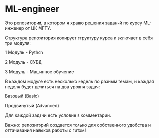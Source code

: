 # ML-engineer
Это репозиторий, в котором я храню решения заданий по курсу ML-инженер от ЦК МГТУ.

Структура репозитория копирует структуру курса и включает в себя три модуля:

1 Модуль - Python

2 Модуль - СУБД

3 Модуль - Машинное обучение

В каждом модуле есть несколько недель по разным темам, и каждая неделя будет делиться на два уровня задач:

Базовый (Basic)

Продвинутый (Advanced)

Для каждой задачи есть условие в комментарии.

Важно: репозиторий создается только для собственного удобства и оттачивания навыков работы с гитом!
